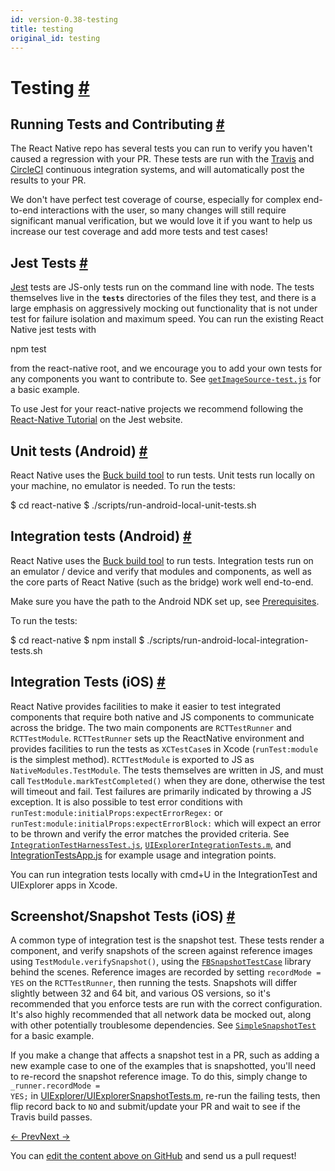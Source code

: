 ```yaml
---
id: version-0.38-testing
title: testing
original_id: testing
---
```

<a id="content"></a><h1><a class="anchor" name="testing"></a>Testing <a class="hash-link" href="docs/testing.html#testing">#</a></h1><div><h2><a class="anchor" name="running-tests-and-contributing"></a>Running Tests and Contributing <a class="hash-link" href="docs/testing.html#running-tests-and-contributing">#</a></h2><p>The React Native repo has several tests you can run to verify you haven't caused a regression with your PR.  These tests are run with the <a href="http://docs.travis-ci.com/" target="_blank">Travis</a> and <a href="https://circleci.com/" target="_blank">CircleCI</a> continuous integration systems, and will automatically post the results to your PR.</p><p>We don't have perfect test coverage of course, especially for complex end-to-end interactions with the user, so many changes will still require significant manual verification, but we would love it if you want to help us increase our test coverage and add more tests and test cases!</p><h2><a class="anchor" name="jest-tests"></a>Jest Tests <a class="hash-link" href="docs/testing.html#jest-tests">#</a></h2><p><a href="http://facebook.github.io/jest/" target="_blank">Jest</a> tests are JS-only tests run on the command line with node.  The tests themselves live in the <code>__tests__</code> directories of the files they test, and there is a large emphasis on aggressively mocking out functionality that is not under test for failure isolation and maximum speed.  You can run the existing React Native jest tests with</p><div class="prism language-javascript">npm test</div><p>from the react-native root, and we encourage you to add your own tests for any components you want to contribute to.  See <a href="https://github.com/facebook/react-native/blob/master/Examples/Movies/__tests__/getImageSource-test.js" target="_blank"><code>getImageSource-test.js</code></a> for a basic example.</p><p>To use Jest for your react-native projects we recommend following the <a href="http://facebook.github.io/jest/docs/tutorial-react-native.html" target="_blank">React-Native Tutorial</a> on the Jest website.</p><h2><a class="anchor" name="unit-tests-android"></a>Unit tests (Android) <a class="hash-link" href="docs/testing.html#unit-tests-android">#</a></h2><p>React Native uses the <a href="https://buckbuild.com/setup/install.html" target="_blank">Buck build tool</a> to run tests. Unit tests run locally on your machine, no emulator is needed. To run the tests:</p><div class="prism language-javascript">$ cd react<span class="token operator">-</span>native
$ <span class="token punctuation">.</span><span class="token operator">/</span>scripts<span class="token operator">/</span>run<span class="token operator">-</span>android<span class="token operator">-</span>local<span class="token operator">-</span>unit<span class="token operator">-</span>tests<span class="token punctuation">.</span>sh</div><h2><a class="anchor" name="integration-tests-android"></a>Integration tests (Android) <a class="hash-link" href="docs/testing.html#integration-tests-android">#</a></h2><p>React Native uses the <a href="https://buckbuild.com/setup/install.html" target="_blank">Buck build tool</a> to run tests. Integration tests run on an emulator / device and verify that modules and components, as well as the core parts of React Native (such as the bridge) work well end-to-end.</p><p>Make sure you have the path to the Android NDK set up, see <a href="/react-native/docs/android-building-from-source.html#prerequisites" target="">Prerequisites</a>.</p><p>To run the tests:</p><div class="prism language-javascript">$ cd react<span class="token operator">-</span>native
$ npm install
$ <span class="token punctuation">.</span><span class="token operator">/</span>scripts<span class="token operator">/</span>run<span class="token operator">-</span>android<span class="token operator">-</span>local<span class="token operator">-</span>integration<span class="token operator">-</span>tests<span class="token punctuation">.</span>sh</div><h2><a class="anchor" name="integration-tests-ios"></a>Integration Tests (iOS) <a class="hash-link" href="docs/testing.html#integration-tests-ios">#</a></h2><p>React Native provides facilities to make it easier to test integrated components that require both native and JS components to communicate across the bridge.  The two main components are <code>RCTTestRunner</code> and <code>RCTTestModule</code>.  <code>RCTTestRunner</code> sets up the ReactNative environment and provides facilities to run the tests as <code>XCTestCase</code>s in Xcode (<code>runTest:module</code> is the simplest method).  <code>RCTTestModule</code> is exported to JS as <code>NativeModules.TestModule</code>.  The tests themselves are written in JS, and must call <code>TestModule.markTestCompleted()</code> when they are done, otherwise the test will timeout and fail.  Test failures are primarily indicated by throwing a JS exception.  It is also possible to test error conditions with <code>runTest:module:initialProps:expectErrorRegex:</code> or <code>runTest:module:initialProps:expectErrorBlock:</code> which will expect an error to be thrown and verify the error matches the provided criteria.  See <a href="https://github.com/facebook/react-native/blob/master/IntegrationTests/IntegrationTestHarnessTest.js" target="_blank"><code>IntegrationTestHarnessTest.js</code></a>, <a href="https://github.com/facebook/react-native/blob/master/Examples/UIExplorer/UIExplorerIntegrationTests/UIExplorerIntegrationTests.m" target="_blank"><code>UIExplorerIntegrationTests.m</code></a>, and <a href="https://github.com/facebook/react-native/blob/master/IntegrationTests/IntegrationTestsApp.js" target="_blank">IntegrationTestsApp.js</a> for example usage and integration points.</p><p>You can run integration tests locally with cmd+U in the IntegrationTest and UIExplorer apps in Xcode.</p><h2><a class="anchor" name="screenshot-snapshot-tests-ios"></a>Screenshot/Snapshot Tests (iOS) <a class="hash-link" href="docs/testing.html#screenshot-snapshot-tests-ios">#</a></h2><p>A common type of integration test is the snapshot test.  These tests render a component, and verify snapshots of the screen against reference images using <code>TestModule.verifySnapshot()</code>, using the <a href="https://github.com/facebook/ios-snapshot-test-case" target="_blank"><code>FBSnapshotTestCase</code></a> library behind the scenes.  Reference images are recorded by setting <code>recordMode = YES</code> on the <code>RCTTestRunner</code>, then running the tests.  Snapshots will differ slightly between 32 and 64 bit, and various OS versions, so it's recommended that you enforce tests are run with the correct configuration.  It's also highly recommended that all network data be mocked out, along with other potentially troublesome dependencies.  See <a href="https://github.com/facebook/react-native/blob/master/IntegrationTests/SimpleSnapshotTest.js" target="_blank"><code>SimpleSnapshotTest</code></a> for a basic example.</p><p>If you make a change that affects a snapshot test in a PR, such as adding a new example case to one of the examples that is snapshotted, you'll need to re-record the snapshot reference image.  To do this, simply change to <code>_runner.recordMode = YES;</code> in <a href="https://github.com/facebook/react-native/blob/master/Examples/UIExplorer/UIExplorerIntegrationTests/UIExplorerSnapshotTests.m#L42" target="_blank">UIExplorer/UIExplorerSnapshotTests.m</a>, re-run the failing tests, then flip record back to <code>NO</code> and submit/update your PR and wait to see if the Travis build passes.</p></div><div class="docs-prevnext"><a class="docs-prev" href="docs/debugging.html#content">← Prev</a><a class="docs-next" href="docs/running-on-device.html#content">Next →</a></div><p class="edit-page-block">You can <a target="_blank" href="https://github.com/facebook/react-native/blob/master/docs/Testing.md">edit the content above on GitHub</a> and send us a pull request!</p>